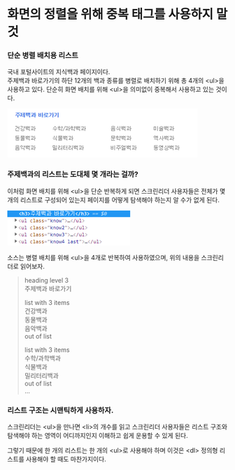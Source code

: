 # 화면의 정렬을 위해 중복 태그를 사용하지 말 것

### 단순 병렬 배치용 리스트

국내 포털사이트의 지식백과 페이지이다.  
주제백과 바로가기의 하단 12개의 백과 종류를 병렬로 배치하기 위해 총 4개의 &lt;ul&gt;을 사용하고 있다. 단순히 화면 배치를 위해 &lt;ul&gt;을 의미없이 중복해서 사용하고 있는 것이다.

![](../../.gitbook/assets/image%20%288%29.png)

### 주제백과의 리스트는 도대체 몇 개라는 걸까?

이처럼 화면 배치를 위해 &lt;ul&gt;을 단순 반복하게 되면 스크린리더 사용자들은 전체가 몇 개의 리스트로 구성되어 있는지 페이지를 어떻게 탐색해야 하는지 알 수가 없게 된다.

![](../../.gitbook/assets/image%20%2817%29.png)

소스는 병렬 배치를 위해 &lt;ul&gt;을 4개로 반복하여 사용하였으며, 위의 내용을 스크린리더로 읽어보자.

> heading level 3  
> 주제백과 바로가기  
>   
> list with 3 items  
> 건강백과  
> 동물백과  
> 음악백과  
> out of list  
>   
> list with 3 items   
> 수학/과학백과  
> 식물백과   
> 밀리터리백과   
> out of list   
> ...

### 리스트 구조는 시맨틱하게 사용하자.

스크린리더는 &lt;ul&gt;을 만나면 &lt;li&gt;의 개수를 읽고 스크린리더 사용자들은 리스트 구조와 탐색해야 하는 영역이 어디까지인지 이해하고 쉽게 운용할 수 있게 된다.

그렇기 때문에 한 개의 리스트는 한 개의 &lt;ul&gt;로 사용해야 하며 이것은 &lt;dl&gt; 정의형 리스트를 사용해야 할 때도 마찬가지이다.

